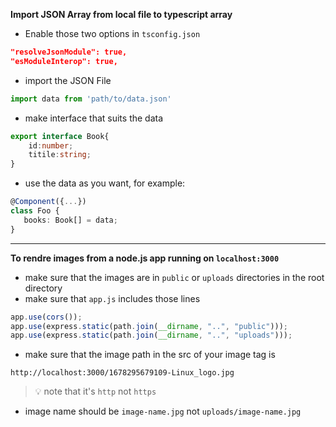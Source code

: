 **Import JSON Array from local file to typescript array**

- Enable those two options in `tsconfig.json`
```json
"resolveJsonModule": true,
"esModuleInterop": true,
```
- import the JSON File
```typescript
import data from 'path/to/data.json'
``` 
- make interface that suits the data
```typescript
export interface Book{
    id:number;
    titile:string;
}
```
- use the data as you want, for example:
```typescript
@Component({...})
class Foo {
   books: Book[] = data;
}
```

---
**To rendre images from a node.js app running on `localhost:3000`**

- make sure that the images are in `public` or  `uploads`  directories in the root directory
- make sure that `app.js` includes those lines
```js
app.use(cors());
app.use(express.static(path.join(__dirname, "..", "public")));
app.use(express.static(path.join(__dirname, "..", "uploads")));
```
- make sure that the image path in the src of your image tag is
```shell
http://localhost:3000/1678295679109-Linux_logo.jpg
```
>:bulb: note that it's `http` not `https`

- image name should be `image-name.jpg` not `uploads/image-name.jpg`